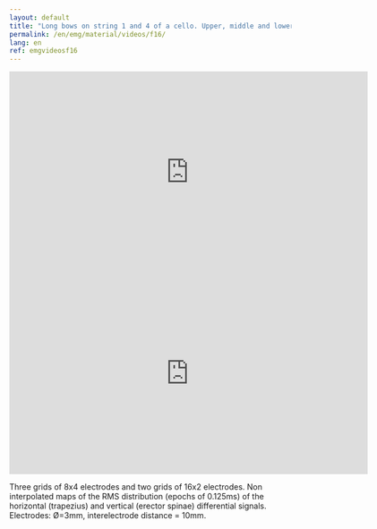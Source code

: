 ```yaml
---
layout: default
title: "Long bows on string 1 and 4 of a cello. Upper, middle and lower right trapezius; right and left lumbar erector spinae."
permalink: /en/emg/material/videos/f16/
lang: en
ref: emgvideosf16
---
```


<iframe width="640" height="360" src="https://www.youtube.com/embed/EFKcgPKChQI?rel=0&loop=1&modestbranding=1&playlist=EFKcgPKChQI" frameborder="0" gesture="media" allow="encrypted-media" allowfullscreen></iframe>

<iframe width="640" height="360" src="https://www.youtube.com/embed/5Y16T35jRKg?rel=0&loop=1&modestbranding=1&playlist=5Y16T35jRKg" frameborder="0" gesture="media" allow="encrypted-media" allowfullscreen></iframe>

Three grids of 8x4 electrodes and two grids of 16x2 electrodes. Non interpolated maps of the RMS distribution (epochs of 0.125ms) of the horizontal (trapezius) and vertical (erector spinae)  differential signals. Electrodes: Ø=3mm, interelectrode distance = 10mm.